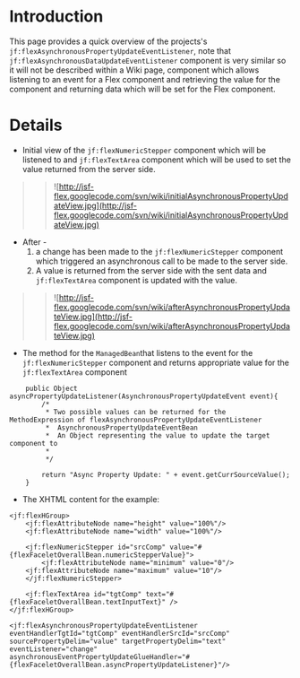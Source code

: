 # Introduction #

This page provides a quick overview of the projects's `jf:flexAsynchronousPropertyUpdateEventListener`, note that `jf:flexAsynchronousDataUpdateEventListener` component is very similar so it will not be described within a Wiki page, component which allows listening to an event for a Flex component and retrieving the value for the component and returning data which will be set for the Flex component.

# Details #
  * Initial view of the `jf:flexNumericStepper` component which will be listened to and `jf:flexTextArea` component which will be used to set the value returned from the server side.
> > ![http://jsf-flex.googlecode.com/svn/wiki/initialAsynchronousPropertyUpdateView.jpg](http://jsf-flex.googlecode.com/svn/wiki/initialAsynchronousPropertyUpdateView.jpg)
  * After -
    1. a change has been made to the `jf:flexNumericStepper` component which triggered an asynchronous call to be made to the server side.
    1. A value is returned from the server side with the sent data and `jf:flexTextArea` component is updated with the value.
> > ![http://jsf-flex.googlecode.com/svn/wiki/afterAsynchronousPropertyUpdateView.jpg](http://jsf-flex.googlecode.com/svn/wiki/afterAsynchronousPropertyUpdateView.jpg)
  * The method for the `ManagedBean`that listens to the event for the `jf:flexNumericStepper` component and returns appropriate value for the `jf:flexTextArea` component
```
    public Object asyncPropertyUpdateListener(AsynchronousPropertyUpdateEvent event){
    	/*
         * Two possible values can be returned for the MethodExpression of flexAsynchronousPropertyUpdateEventListener
         *  AsynchronousPropertyUpdateEventBean
         *  An Object representing the value to update the target component to
         * 
         */
    	
    	return "Async Property Update: " + event.getCurrSourceValue();
    }
```
  * The XHTML content for the example:
```
<jf:flexHGroup>
    <jf:flexAttributeNode name="height" value="100%"/>
    <jf:flexAttributeNode name="width" value="100%"/>
    
    <jf:flexNumericStepper id="srcComp" value="#{flexFaceletOverallBean.numericStepperValue}">
        <jf:flexAttributeNode name="minimum" value="0"/>
	<jf:flexAttributeNode name="maximum" value="10"/>
    </jf:flexNumericStepper>
    		    	
    <jf:flexTextArea id="tgtComp" text="#{flexFaceletOverallBean.textInputText}" />
</jf:flexHGroup>

<jf:flexAsynchronousPropertyUpdateEventListener eventHandlerTgtId="tgtComp" eventHandlerSrcId="srcComp" 
sourcePropertyDelim="value" targetPropertyDelim="text" eventListener="change" 
asynchronousEventPropertyUpdateGlueHandler="#{flexFaceletOverallBean.asyncPropertyUpdateListener}"/>
```